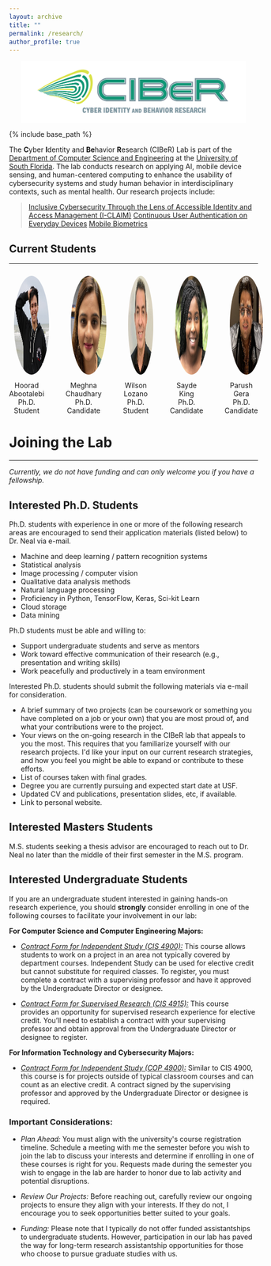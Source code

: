 ```yaml
---
layout: archive
title: ""
permalink: /research/
author_profile: true
---
```


<style>
  .gallery {
    display: flex;
    flex-wrap: wrap;
    justify-content: space-between;
  }
  .gallery-item {
    flex-basis: calc(15% - 30px); /* Adjust percentage and subtract gap size */
    box-sizing: border-box;
    text-align: center;
  }
  .gallery-item img {
    width: 200px;
    height: 200px;
    border-radius: 50%; /* Adjust curvature as needed */
    padding: 10px;
  }
</style>

<div style="display: flex; justify-content: center;">
    <img src="../images/Ciber-horizontal.png" width="90%">
</div>

{% include base_path %}

The **C**yber **I**dentity and **Be**havior **R**esearch (CIBeR) Lab is part of the [Department of Computer Science and Engineering](https://www.usf.edu/engineering/cse/) at the [University of South Florida](https://www.usf.edu/). The lab conducts research on applying AI, mobile device sensing, and human-centered computing to enhance the usability of cybersecurity systems and study human behavior in interdisciplinary contexts, such as mental health. Our research projects include:
> [Inclusive Cybersecurity Through the Lens of Accessible Identity and Access Management (I-CLAIM)](https://tempestt-neal.github.io/home/research/iclaim/)
> [Continuous User Authentication on Everyday Devices](https://tempestt-neal.github.io/home/research/continuousauthentication/)
> [Mobile Biometrics](https://tempestt-neal.github.io/home/research/mobilebiometrics/)

## **Current Students**
---

<div class="gallery">
  <div class="gallery-item">
    <img src="../images/hoorad.jpeg">
    <div>Hoorad Abootalebi<br>Ph.D. Student</div>
  </div>
  <div class="gallery-item">
    <img src="../images/meghna.jpg">
    <div>Meghna Chaudhary<br>Ph.D. Candidate</div>
  </div>
  <div class="gallery-item">
    <img src="../images/wilson.jpeg">
    <div>Wilson Lozano<br>Ph.D. Student</div>
  </div>
  <div class="gallery-item">
    <img src="../images/sayde.png">
    <div>Sayde King <br> Ph.D. Candidate</div>
  </div>
  <div class="gallery-item">
    <img src="../images/parush.jpg">
    <div>Parush Gera<br>Ph.D. Candidate</div>
  </div>
</div>


# **Joining the Lab**
---

_Currently, we do not have funding and can only welcome you if you have a fellowship._

## **Interested Ph.D. Students**
Ph.D. students with experience in one or more of the following research areas are encouraged to send their application materials (listed below) to Dr. Neal via e-mail.

- Machine and deep learning / pattern recognition systems
- Statistical analysis
- Image processing / computer vision
- Qualitative data analysis methods
- Natural language processing
- Proficiency in Python, TensorFlow, Keras, Sci-kit Learn
- Cloud storage
- Data mining

Ph.D students must be able and willing to:
- Support undergraduate students and serve as mentors
- Work toward effective communication of their research (e.g., presentation and writing skills)
- Work peacefully and productively in a team environment
  
Interested Ph.D. students should submit the following materials via e-mail for consideration.
- A brief summary of two projects (can be coursework or something you have completed on a job or your own) that you are most proud of, and what your contributions were to the project.
- Your views on the on-going research in the CIBeR lab that appeals to you the most. This requires that you familiarize yourself with our research projects. I'd like your input on our current research strategies, and how you feel you might be able to expand or contribute to these efforts.
- List of courses taken with final grades.
- Degree you are currently pursuing and expected start date at USF.
- Updated CV and publications, presentation slides, etc, if available.
- Link to personal website.

## **Interested Masters Students**
M.S. students seeking a thesis advisor are encouraged to reach out to Dr. Neal no later than the middle of their first semester in the M.S. program.
  
## **Interested Undergraduate Students**
If you are an undergraduate student interested in gaining hands-on research experience, you should **strongly** consider enrolling in one of the following courses to facilitate your involvement in our lab:

**For Computer Science and Computer Engineering Majors:**

- _[Contract Form for Independent Study (CIS 4900):](https://www.usf.edu/engineering/cse/undergraduate/dept-forms.aspx)_
This course allows students to work on a project in an area not typically covered by department courses. Independent Study can be used for elective credit but cannot substitute for required classes. To register, you must complete a contract with a supervising professor and have it approved by the Undergraduate Director or designee.

- _[Contract Form for Supervised Research (CIS 4915):](https://www.usf.edu/engineering/cse/undergraduate/dept-forms.aspx)_
This course provides an opportunity for supervised research experience for elective credit. You’ll need to establish a contract with your supervising professor and obtain approval from the Undergraduate Director or designee to register.

**For Information Technology and Cybersecurity Majors:**

- _[Contract Form for Independent Study (COP 4900):](https://www.usf.edu/engineering/cse/undergraduate/dept-forms.aspx)_
Similar to CIS 4900, this course is for projects outside of typical classroom courses and can count as an elective credit. A contract signed by the supervising professor and approved by the Undergraduate Director or designee is required.

### Important Considerations:

- _Plan Ahead:_ You must align with the university's course registration timeline. Schedule a meeting with me the semester before you wish to join the lab to discuss your interests and determine if enrolling in one of these courses is right for you. Requests made during the semester you wish to engage in the lab are harder to honor due to lab activity and potential disruptions.

- _Review Our Projects:_ Before reaching out, carefully review our ongoing projects to ensure they align with your interests. If they do not, I encourage you to seek opportunities better suited to your goals.

- _Funding:_ Please note that I typically do not offer funded assistantships to undergraduate students. However, participation in our lab has paved the way for long-term research assistantship opportunities for those who choose to pursue graduate studies with us.
